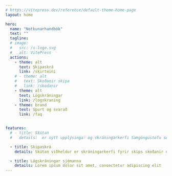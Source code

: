 ```yaml
---
# https://vitepress.dev/reference/default-theme-home-page
layout: home

hero:
  name: "Notkunarhandbók"
  text: ""
  tagline: 
  # image:
  #   src: /s-logo.svg
  #   alt: VitePress
  actions:
    - theme: alt
      text: Skipaskrá
      link: /skirteini
    # - theme: alt
    #   text: Skoðanir skipa
    #   link: /skodanir
    - theme: alt
      text: Lögskráningar
      link: /logskraning
    - theme: brand
      text: Spurt og svarað
      link: /faq


features:
  # - title: Skútan
  #   details:  er nýtt upplýsinga- og skráningarkerfi Samgöngustofu sem sameinar tvö eldri kerfi, skipaskrá og lögskráningar sjómanna.

  - title: Skipaskrá
    details: Skútan viðheldur er skráningarkerfi fyrir skips skoðanir og útgáfu skipsskírteina

  - title: Lögskráningar sjómanna
    details: Lorem ipsum dolor sit amet, consectetur adipiscing elit
---
```


